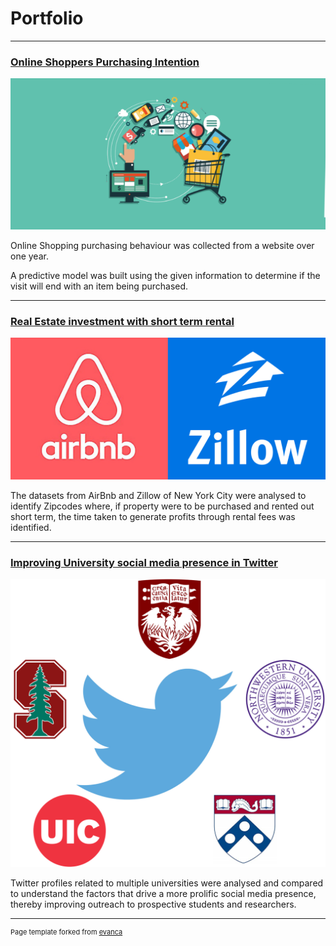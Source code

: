 # Portfolio

---

### [Online Shoppers Purchasing Intention](https://github.com/Srihari231092/UCI_OnlineShoppers#online-shoppers-purchasing-intention)

<a href="https://github.com/Srihari231092/UCI_OnlineShoppers#online-shoppers-purchasing-intention">
<img src="images/online-shopping.png?raw=true"/>
</a>

Online Shopping purchasing behaviour was collected from a website over one year.

A predictive model was built using the given information to determine if the visit will end with an item being purchased.

---

### [Real Estate investment with short term rental](https://github.com/Srihari231092/airbnb_zillow_analytics#roi-of-short-term-rental-schemes-of-real-estate-property)

<a href="https://github.com/Srihari231092/airbnb_zillow_analytics#roi-of-short-term-rental-schemes-of-real-estate-property">
<img src="images/airbnb-zillow.png?raw=true"/>
</a>

The datasets from AirBnb and Zillow of New York City were analysed to identify Zipcodes where, if property were to be purchased and rented out short term, the time taken to generate profits through rental fees was identified.

---

### [Improving University social media presence in Twitter](https://github.com/Srihari231092/twitter_feed_analysis#improving-university-social-media-presence-in-twitter)

<a href="https://github.com/Srihari231092/twitter_feed_analysis#improving-university-social-media-presence-in-twitter">
<img src="images/twitter.png?raw=true"/>
</a>

Twitter profiles related to multiple universities were analysed and compared to understand the factors that drive a more prolific social media presence, thereby improving outreach to prospective students and researchers.

---

<p style="font-size:11px">Page template forked from <a href="https://github.com/evanca/quick-portfolio">evanca</a></p>
<!-- Remove above link if you don't want to attibute -->
